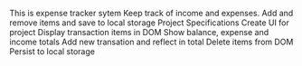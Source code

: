 This is expense tracker sytem
Keep track of income and expenses. Add and remove items and save to local storage
Project Specifications
Create UI for project
Display transaction items in DOM
Show balance, expense and income totals
Add new transation and reflect in total
Delete items from DOM
Persist to local storage
